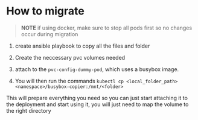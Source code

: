 # How to migrate

> **NOTE** if using docker, make sure to stop all pods first so no changes occur during migration

1) create ansible playbook to copy all the files and folder

2) Create the neccessary pvc volumes needed

3) attach to the `pvc-config-dummy-pod`, which uses a busybox image.

4) You will then run the commands `kubectl cp <local_folder_path> <namespace>/busybox-copier:/mnt/<folder>`

This will prepare everything you need so you can just start attaching it to the deployment and start using it, you will just need to map the volume to the right directory



